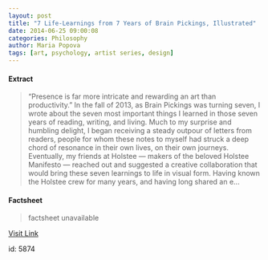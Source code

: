 ```yaml
---
layout: post
title: "7 Life-Learnings from 7 Years of Brain Pickings, Illustrated"
date: 2014-06-25 09:00:08
categories: Philosophy
author: Maria Popova
tags: [art, psychology, artist series, design]
---
```



#### Extract
>&#8220;Presence is far more intricate and rewarding an art than productivity.&#8221; In the fall of 2013, as Brain Pickings was turning seven, I wrote about the seven most important things I learned in those seven years of reading, writing, and living. Much to my surprise and humbling delight, I began receiving a steady outpour of letters from readers, people for whom these notes to myself had struck a deep chord of resonance in their own lives, on their own journeys. Eventually, my friends at Holstee &#8212; makers of the beloved Holstee Manifesto &#8212; reached out and suggested a creative collaboration that would bring these seven learnings to life in visual form. Having known the Holstee crew for many years, and having long shared an e...

#### Factsheet
>factsheet unavailable

[Visit Link](http://feedproxy.google.com/~r/brainpickings/rss/~3/EHPshO8x5Aw/)

id:    5874


